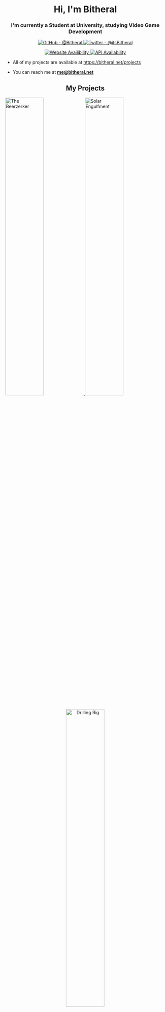 <h1 align="center">Hi, I'm Bitheral</h1>
<h3 align="center">I'm currently a Student at University, studying Video Game Development</h3>

<p align="center">
  <a align="left" href="https://github.com/Bitheral" target="blank">
    <img src="https://img.shields.io/github/followers/bitheral?label=Follow%20%40bitheral&logo=github&style=for-the-badge" alt="GitHub - @Bitheral" />
  </a>
  <a align="left" href="https://twitter.com/itsbitheral" target="blank">
    <img src="https://img.shields.io/twitter/follow/itsbitheral?logo=twitter&style=for-the-badge" alt="Twitter - @itsBitheral" />
  </a>
</p>
<p align="center">
  <a float="left" href="https://bitheral.net" target="blank">
    <img src="https://img.shields.io/website?down_color=red&down_message=Unavailable&style=for-the-badge&up_color=green&up_message=Online&url=https%3A%2F%2Fbitheral.net%2F" alt="Website Availibility" />
  </a>
  <a float="right" href="https://api.bitheral.net" target="blank">
    <img src="https://img.shields.io/website?down_color=red&down_message=Unavailable&label=API&style=for-the-badge&up_color=green&up_message=Online&url=https%3A%2F%2Fbitheral.net%2F" alt="API Availability" />
  </a>
 </p>


- All of my projects are available at <a href="https://bitheral.net/projects" target="_blank">https://bitheral.net/projects</a>

- You can reach me at **me@bitheral.net**

<h2 align="center">My Projects</h2>
<div align="center">
<p align="left">
  <a href="https://github.com/Bitheral/the-beerzerker" target="_blank">
    <img style="width: 49%" src="https://github-readme-stats.vercel.app/api/pin/?username=bitheral&repo=the-beerzerker&show_owner=true&hide_border=true&theme=github_dark" alt="The Beerzerker" />
  </a>
  <a href="https://github.com/Bitheral/solar-engulfmnet" target="_blank">
    <img style="width: 49%" src="https://github-readme-stats.vercel.app/api/pin/?username=bitheral&repo=solar-engulfment&show_owner=true&hide_border=true&theme=github_dark" alt="Solar Engulfment" />
  </a>
</p>
<p align="center">
  <a href="https://github.com/Bitheral/drilling-rig" target="_blank">
    <img style="width: 49%" src="https://github-readme-stats.vercel.app/api/pin/?username=bitheral&repo=drilling-rig&show_owner=true&hide_border=true&theme=github_dark" alt="Drilling Rig" />
  </a>
</p>
</div>

<br>
<h2 align="left">Blog Posts</h2>

<!-- BLOG-POST-LIST:START -->
<!-- BLOG-POST-LIST:END -->

<h3 align="left">Connect with me:</h3>
<p align="left">
<a href="https://twitter.com/itsbitheral" target="blank"><img align="center" src="https://raw.githubusercontent.com/rahuldkjain/github-profile-readme-generator/master/src/images/icons/Social/twitter.svg" alt="itsbitheral" height="30" width="40" /></a>
<a href="https://stackoverflow.com/users/14132992" target="blank"><img align="center" src="https://raw.githubusercontent.com/rahuldkjain/github-profile-readme-generator/master/src/images/icons/Social/stack-overflow.svg" alt="14132992" height="30" width="40" /></a>
<a href="/https://api.bitheral.net/v1/data/blog/feed" target="blank"><img align="center" src="https://raw.githubusercontent.com/rahuldkjain/github-profile-readme-generator/master/src/images/icons/Social/rss.svg" alt="https://api.bitheral.net/v1/data/blog/feed" height="30" width="40" /></a>
</p>

<p align="left">
  <img style="width: 49%" src="https://github-readme-stats.vercel.app/api/top-langs?username=bitheral&show_icons=true&theme=github_dark&hide_border=true&locale=en&layout=compact&count_private=true" alt="bitheral" />
  <img style="width: 49%" src="https://github-readme-stats.vercel.app/api?username=bitheral&show_icons=true&theme=github_dark&hide_border=true&locale=en&count_private=true" alt="bitheral" />
</p>
<p align="center">
  <img style="width: 50%" src="https://github-readme-streak-stats.herokuapp.com/?user=bitheral&theme=github-dark&hide_border=true" alt="bitheral" />
</p>
